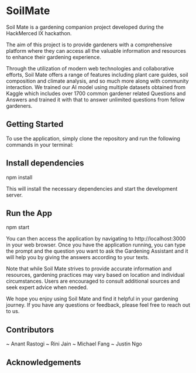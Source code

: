 # SoilMate

Soil Mate is a gardening companion project developed during the HackMerced IX hackathon.

The aim of this project is to provide gardeners with a comprehensive platform where they can access all the valuable information and resources to enhance their gardening experience.

Through the utilization of modern web technologies and collaborative efforts, Soil Mate offers a range of features including plant care guides, soil composition and climate analysis, and so much more along with community interaction. We trained our AI model using multiple datasets obtained from Kaggle which includes over 1700 common gardener related Questions and Answers and trained it with that to answer unlimited questions from fellow gardeners.


## Getting Started
To use the application, simply clone the repository and run the following commands in your terminal:

## Install dependencies
npm install

This will install the necessary dependencies and start the development server.

## Run the App
npm start

You can then access the application by navigating to http://localhost:3000 in your web browser.
Once you have the application running, you can type the prompt and the question you want to ask the Gardening Assistant and it will help you by giving the answers according to your texts.

Note that while Soil Mate strives to provide accurate information and resources, gardening practices may vary based on location and individual circumstances. Users are encouraged to consult additional sources and seek expert advice when needed.

We hope you enjoy using Soil Mate and find it helpful in your gardening journey. If you have any questions or feedback, please feel free to reach out to us.

## Contributors
~ Anant Rastogi
~ Rini Jain
~ Michael Fang
~ Justin Ngo

## Acknowledgements


